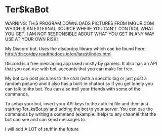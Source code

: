 # Ter$kaBot

WARNING: THIS PROGRAM DOWNLOADS PICTURES FROM IMGUR.COM WHICH IS AN EXTERNAL SOURCE WHERE YOU CAN'T CONTROL WHAT YOU GET. I AM NOT RESPONSIBLE ABOUT WHAT YOU GET IN ANY WAY USE AT YOUR OWN RISK!

My Discord bot.
Uses the discordpy library which can be found here: http://discordpy.readthedocs.io/en/latest/index.html

Discord is a free messaging app used mostly by gamers.
It also has an API that you can use with bot-accounts that you can make for free.

My bot can post pictures to the chat (with a specific tag or just post a random picture) and it also has a built-in chatbot so if you get lonely you can talk to the bot.
You can also troll your friends with some of the commands.

To setup your bot, insert your API keys to the auth.ini file and then just starting Ter_kaBot.py and adding the bot to your server.
You can use the commands by writing a command (example: !help) to any channel that the bot can see and can send messages to.

I will add A LOT of stuff in the future
